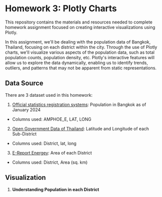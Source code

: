 # Homework 3: Plotly Charts

This repository contains the materials and resources needed to complete homework assignment focused on creating interactive visualizations using Plotly.

In this assignment, we'll be dealing with the population data of Bangkok, Thailand, focusing on each district within the city. Through the use of Plotly charts, we'll visualize various aspects of the population data, such as total population counts, population density, etc. Plotly's interactive features will allow us to explore the data dynamically, enabling us to identify trends, outliers, and patterns that may not be apparent from static representations.

## Data Source

There are 3 dataset used in this homework:
1. [Official statistics registration systems](https://stat.bora.dopa.go.th/stat/statnew/statMONTH/statmonth/#/displayData): Population in Bangkok as of January 2024
- Columns used: AMPHOE_E, LAT, LONG
2. [Open Government Data of Thailand](https://data.go.th/dataset/item_c6d42e1b-3219-47e1-b6b7-dfe914f27910): Latitude and Longitude of each Sub-District
- Columns used: District, lat, long
3. [E-Report Energey](https://e-report.energy.go.th/area/Bangkok.htm): Area of each District
- Columns used: District, Area (sq. km)

## Visualization
1. **Understanding Population in each District**

